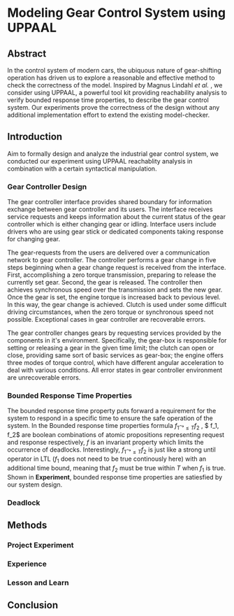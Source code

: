 # Modeling Gear Control System using UPPAAL

## Abstract

In the control system of modern cars, the ubiquous nature of gear-shifting operation has driven us to explore a reasonable and effective method to check the correctness of the model. Inspired by Magnus Lindahl *et al.* , we consider using UPPAAL, a powerful tool kit providing reachability analysis to verify bounded response time properties, to describe the gear control system. Our experiments prove the correctness of the design without any additional implementation effort to extend the existing model-checker.

## Introduction

Aim to formally design and analyze the industrial gear control system, we conducted our experiment using UPPAAL reachablity analysis in combination with a certain syntactical manipulation.



### Gear Controller Design

The gear controller interface provides shared boundary for information exchange between gear controller and its users. The interface receives service requests and keeps information about the current status of the gear controller which is either changing gear or idling. Interface users include drivers who are using gear stick or dedicated components taking response for changing gear.

The gear-requests from the users are delivered over a communication network to gear controller. The controller performs a gear change in five steps beginning when a gear change request is received from the interface. First, accomplishing a zero torque transmission, preparing to release the currently set gear. Second, the gear is released. The controller then achieves synchronous speed over the transmission and sets the new gear. Once the gear is set, the engine torque is increased back to pevious level. In this way, the gear change is achieved. Clutch is used under some difficult driving circumstances, when the zero torque or synchronous speed not possible. Exceptional cases in gear controller are recoverable errors.

The gear controller changes gears by requesting services provided by the components in it's environment. Specifically, the gear-box is responsible for setting or releasing a gear in the given time limit; the clutch can open or close, providing same sort of basic services as gear-box; the engine offers three modes of torque control, which have different angular acceleration to deal with various conditions. All error states in gear controller environment are unrecoverable errors.



### Bounded Response Time Properties

The bounded response time property puts forward a requirement for the system to respond in a specific time to ensure the safe operation of the system. In the Bounded response time properties formula $f_1 \leadsto_{\le T} f_2$ , $ f_1, f_2$ are boolean combinations of atomic propositions representing request and response respectively, $f$ is an invariant property which limits the occurrence of deadlocks. Interestingly, $f_1 \leadsto_{\le T} f_2$ is just like a strong until operator in LTL ($f_1$ does not need to be true continously here) with an additional time bound, meaning that $f_2$ must be true within $T$ when $f_1$ is true. Shown in **Experiment**, bounded response time properties are satiesfied by our system design.



### Deadlock



## Methods

### Project Experiment



### Experience



### Lesson and Learn



## Conclusion



